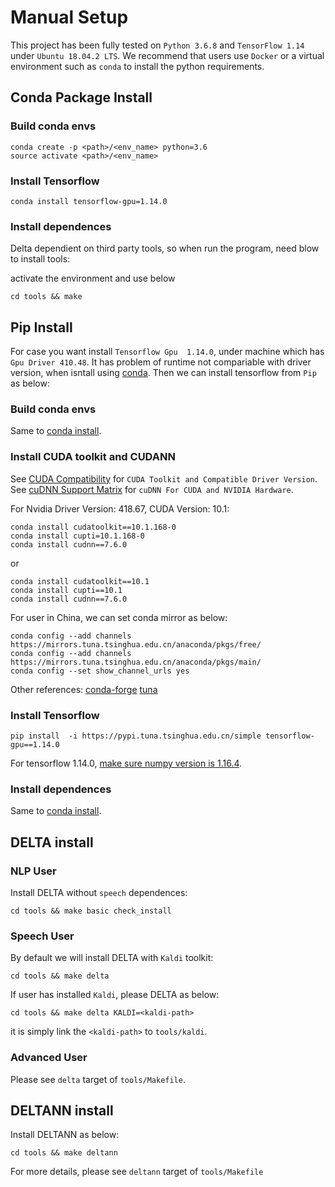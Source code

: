 # Manual Setup

This project has been fully tested on `Python 3.6.8` and  `TensorFlow 1.14` under `Ubuntu 18.04.2 LTS`.
We recommend that users use `Docker` or a virtual environment such as `conda` to install the python requirements.

## Conda Package Install 

### Build conda envs

```shell
conda create -p <path>/<env_name> python=3.6
source activate <path>/<env_name>
```

### Install Tensorflow

```shell
conda install tensorflow-gpu=1.14.0
```

### Install dependences

Delta dependient on third party tools, so when run the program, need blow to install tools:

activate the environment and use below

```shell
cd tools && make
```

##  Pip Install

For case you want install `Tensorflow Gpu  1.14.0`, under machine which has `Gpu Driver 410.48`.
It has problem of runtime not compariable with driver version, when isntall using [conda](#conda-package-install).
Then we can install tensorflow from `Pip` as below:

### Build conda envs

Same to [conda install](#conda-package-install).

### Install CUDA toolkit and CUDANN

See [CUDA Compatibility](https://docs.nvidia.com/deploy/cuda-compatibility/) for `CUDA Toolkit and Compatible Driver Version`.
See [cuDNN Support Matrix](https://docs.nvidia.com/deeplearning/sdk/cudnn-support-matrix/index.html) for `cuDNN For CUDA and NVIDIA Hardware`.

For Nvidia Driver Version: 418.67, CUDA Version: 10.1:
```shell
conda install cudatoolkit==10.1.168-0
conda install cupti=10.1.168-0
conda install cudnn==7.6.0
```

or 
```shell
conda install cudatoolkit==10.1
conda install cupti==10.1
conda install cudnn==7.6.0
```

For user in China, we can set conda mirror as below:

```shell
conda config --add channels https://mirrors.tuna.tsinghua.edu.cn/anaconda/pkgs/free/
conda config --add channels https://mirrors.tuna.tsinghua.edu.cn/anaconda/pkgs/main/
conda config --set show_channel_urls yes
```

Other references:
[conda-forge](https://github.com/conda-forge/conda-forge.github.io/issues/687)
[tuna](https://github.com/tuna/issues/issues/507)


### Install Tensorflow

```shell
pip install  -i https://pypi.tuna.tsinghua.edu.cn/simple tensorflow-gpu==1.14.0
```

For tensorflow 1.14.0, [make sure numpy version is 1.16.4](https://github.com/tensorflow/tensorflow/issues/31249).

### Install dependences

Same to [conda install](#conda-package-install).



## DELTA install

### NLP User

Install DELTA without `speech` dependences:

```shell
cd tools && make basic check_install

```


### Speech User

By default we will install DELTA with `Kaldi` toolkit:

```shell
cd tools && make delta
```

If user has installed `Kaldi`, please DELTA as below:

```shell
cd tools && make delta KALDI=<kaldi-path>
```

it is simply link the `<kaldi-path>` to `tools/kaldi`.

### Advanced User

Please see `delta` target of `tools/Makefile`.


## DELTANN install

Install DELTANN as below:

```
cd tools && make deltann
```

For more details, please see `deltann` target of `tools/Makefile`

